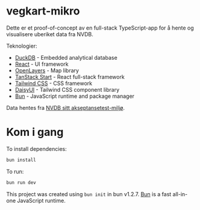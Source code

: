 # vegkart-mikro

Dette er et proof-of-concept av en full-stack TypeScript-app for å hente og visualisere uberiket data fra NVDB.

Teknologier:

- [DuckDB](https://duckdb.org) - Embedded analytical database
- [React](https://react.dev) - UI framework
- [OpenLayers](https://openlayers.org) - Map library
- [TanStack Start](https://tanstack.com/start) - React full-stack framework
- [Tailwind CSS](https://tailwindcss.com) - CSS framework
- [DaisyUI](https://daisyui.com) - Tailwind CSS component library
- [Bun](https://bun.sh) - JavaScript runtime and package manager

Data hentes fra [NVDB sitt akseptansetest-miljø](https://nvdbapiles.test.atlas.vegvesen.no).

# Kom i gang

To install dependencies:

```bash
bun install
```

To run:

```bash
bun run dev
```

This project was created using `bun init` in bun v1.2.7. [Bun](https://bun.sh) is a fast all-in-one JavaScript runtime.
